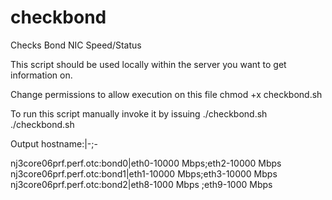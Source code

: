 # checkbond
Checks Bond NIC Speed/Status


This script should be used locally within the server you want to get information on. 

Change permissions to allow execution on this file
chmod +x checkbond.sh

To run this script manually invoke it by issuing ./checkbond.sh
 ./checkbond.sh
 
 
 Output
 hostname:<bond>|<Slave>-<Speed>;<Slave>-<Speed>
 
 
nj3core06prf.perf.otc:bond0|eth0-10000 Mbps;eth2-10000 Mbps
nj3core06prf.perf.otc:bond1|eth1-10000 Mbps;eth3-10000 Mbps
nj3core06prf.perf.otc:bond2|eth8-1000 Mbps ;eth9-1000 Mbps

